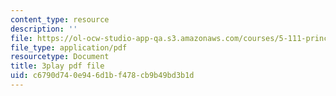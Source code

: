```yaml
---
content_type: resource
description: ''
file: https://ol-ocw-studio-app-qa.s3.amazonaws.com/courses/5-111-principles-of-chemical-science-fall-2008/c6790d740e946d1bf478cb9b49bd3b1d_llaa-iEYDLI.pdf
file_type: application/pdf
resourcetype: Document
title: 3play pdf file
uid: c6790d74-0e94-6d1b-f478-cb9b49bd3b1d
---
```

